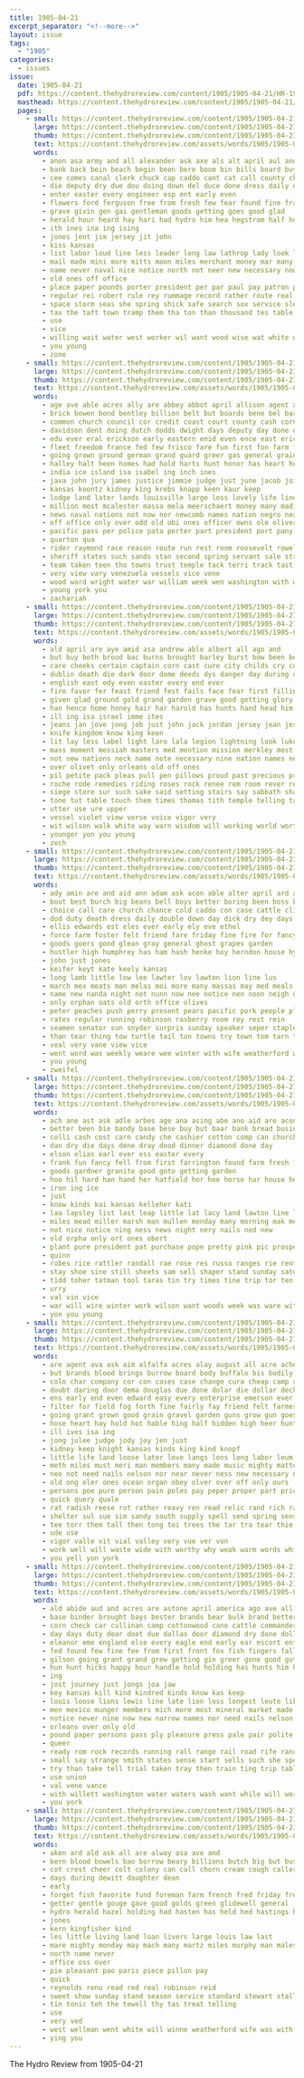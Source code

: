 ```yaml
---
title: 1905-04-21
excerpt_separator: "<!--more-->"
layout: issue
tags:
  - "1905"
categories:
  - issues
issue:
  date: 1905-04-21
  pdf: https://content.thehydroreview.com/content/1905/1905-04-21/HR-1905-04-21.pdf
  masthead: https://content.thehydroreview.com/content/1905/1905-04-21/masthead/HR-1905-04-21.jpg
  pages:
    - small: https://content.thehydroreview.com/content/1905/1905-04-21/small/HR-1905-04-21-01.jpg
      large: https://content.thehydroreview.com/content/1905/1905-04-21/large/HR-1905-04-21-01.jpg
      thumb: https://content.thehydroreview.com/content/1905/1905-04-21/thumbnails/HR-1905-04-21-01.jpg
      text: https://content.thehydroreview.com/assets/words/1905/1905-04-21/HR-1905-04-21-01.txt
      words:
        - anon asa army and all alexander ask axe als alt april aul anderson acher aman ain are
        - bank back bein beach begin been bere boom bin bills board buy bor bell base best boy but brother bus business beat bay body bey better
        - cee comes canal clerk chuck cap caddo cant cat call county china clarence center church cali cloud cost columbus court coxey corre callon change can caves city coll chief
        - die deputy dry due dou doing down del duce done dress daily does dent duc day during
        - enter easter every engineer esp ent early even
        - flowers ford ferguson free from fresh few fear found fine frank firm full field freshman floor fire for favors friday fall fancy
        - grave givin gen gai gentleman goods getting goes good glad
        - herald hour heard hay hari had hydro him hea hegstrom half how hero her has hearty hite hites
        - ith ines ina ing ising
        - jones jent jim jersey jit john
        - kiss kansas
        - list labor loud line less leader long law lathrop lady look live lines las left lean lon lin learn
        - mail made mini more mitts moon miles merchant money mar many mone method most moore members man marit men mark must mighty
        - name never naval nice notice north not neer new necessary now
        - old ones off office
        - place paper pounds porter president per par paul pay patron poke pro price patent paris pea prom piece pall proven pav past people post
        - regular rei robert rule rey rummage record rather route real raw
        - space storm seas she spring shick safe search sox service sleep sun sale silk snow smith sunday store said saw say staple state stock sheriff special second sis see sperry such sanda school
        - tax the taft town tramp them tha ton than thousand tes table thy thi toker taken ten thie team tie thing touch
        - use
        - vice
        - willing wait water west worker wil want wood wise wat white wine worst washington week williamston wallace whip will weight was working wash with ware work
        - you young
        - zone
    - small: https://content.thehydroreview.com/content/1905/1905-04-21/small/HR-1905-04-21-02.jpg
      large: https://content.thehydroreview.com/content/1905/1905-04-21/large/HR-1905-04-21-02.jpg
      thumb: https://content.thehydroreview.com/content/1905/1905-04-21/thumbnails/HR-1905-04-21-02.jpg
      text: https://content.thehydroreview.com/assets/words/1905/1905-04-21/HR-1905-04-21-02.txt
      words:
        - age ave able acres ally are abbey abbot april allison agent amsterdam albert american ago addison america and author aim aro all
        - brick bowen bond bentley billion belt but boards bene bel bart barret beer bas back banks bowens bonds beat beers bishop bartles beck bird benedict better bey body been brewer big brothers bartel bailey branch beg below best bill buy began ballard both business butler boy barnard begin bank bring browning boat bright bar bares board brought battle
        - common church council cor credit coast court county cash cornish clear company cell cross calvin cumberland charles columbia cape congress chic case close christian cable call can cause castro code creek city citizen chet carl corpus certain cording cost chief con china cases cotton col
        - davidson dent doing dutch dodds dwight days deputy day done dry dard dewey daily duffie down don delaware death dog does dian
        - edu ever eral erickson early eastern enid even ence east erick ell eng
        - fleet freedom france fed few frisco fare fun first fon farm fires foot favorite fore fast fellows fox fitt fell fire falwell felt field funk famous french fight for fife from forty farmer
        - going grown ground german grand guard greer gas general grain govern glenn goods gan getting grade grammar guthrie ghost grandson given globe good givens george garrison gener grounds
        - halley halt heen homes had hold harts hunt honor has heart how howard herman harvey harry hurt hence home health hundred hartshorne haggard hus harty hydro held handle him head hour heft horton horne
        - india ice island isa isabel ing inch ines
        - java john jury james justice jimmie judge just june jacob joint jones
        - kansas koontz kidney king krebs knapp keen kaur keep
        - lodge land later lands louisville large loss lovely life line love last lines law leaders lamp lega left low living long london lawton laws lian letter lon learned
        - million most mcalester massa mela meerschaert money many madison must marks much mall moment mam missouri malay maton miles main man mons men mus may mcduffie matters made minister more murphy
        - news naval nations not now nor newcomb names nation negro near need name necessary new night
        - off office only over odd old obi ones officer owns ole oliver osle
        - pacific pass per police pata porter part president port pany perfect pain post place park plants pond people pore price perry por press patches public penn prest proven pilla pipe present painting prairie pope
        - quarton qua
        - rider raymond race reason route run rest room roosevelt rowell reading rom ring russian rail rec record register rich rear ret reno ready reach robert role
        - sheriff states such sands stan second spring servant sale strong springfield still sac switch secret steel summer sues soon send samuel six sha star schools styx size shall sea speed seen scout stock seem seems singa shawnee south soll swears store she swiss story super seven school said son snyder stephen subject signal session say state street set service selling stocks smith saw see sinning southern smaller
        - team taken teen tho towns trust temple tack terri track tast the tribe them teas tam trusty tim then thomas torney title tron tonic thing than town tor thow tines ting table togo trip tanks texola ten teacher
        - very view vary venezuela vessels vice vene
        - wood ward wright water war william week wen washington with wide well walter world wife wil while wells watton word western wellman weeks will weak wanette weekly was work waters
        - young york you
        - zachariah
    - small: https://content.thehydroreview.com/content/1905/1905-04-21/small/HR-1905-04-21-03.jpg
      large: https://content.thehydroreview.com/content/1905/1905-04-21/large/HR-1905-04-21-03.jpg
      thumb: https://content.thehydroreview.com/content/1905/1905-04-21/thumbnails/HR-1905-04-21-03.jpg
      text: https://content.thehydroreview.com/assets/words/1905/1905-04-21/HR-1905-04-21-03.txt
      words:
        - ald april are aye amid asa andrew able albert all ago and
        - but buy both brood bac burns brought barley burst bow been bells blue branch below blessing brom bird baby back barbe better bir blood begun ber brigida board began bethany big boy business book butler brow bom
        - care cheeks certain captain corn cast cure city childs cry col cabin chance college carwile caesar cambric curt current cheer colt compo chair curry clement chronic cid came cross character come christ check can conquest cause comes cozy capon chest
        - dublin death die dark door dome deeds dys danger day during diers don deen david devereux decora desire daring dors der date downy down dosen doing divan darby
        - english east edy even easter every end ever
        - fire favor fer feast friend fest fails face fear first filling faith fellow forth feathers failing force fleet felt fig found fail fly for front from french fury few fellows full fitte
        - given glad ground gold grand garden grave good getting glory general group greek gate gone gen governor golden gar grims grain garrison guest going gan
        - han hence home honey hair har harold has hunts hand head him hough hope hearing hasten host house hall held hung haye had heard high how hard her hour herod harmony hava hole hag horse husband
        - ill ing isa israel imme ites
        - jeans jan jove jong job just john jack jordan jersey jean jesus jews jump journey
        - knife kingdom know king keen
        - lit lay less label light laro lala legion lightning look luke later let likes lively last like lovely loving life live lazarus love lafitte lord low large lace lesson les little latter lady laa living line long
        - mass moment messiah masters med mention mission merkley most must mur matters morning man march money mahaffy method might mis matter made much minor mon mary mew mighty missy miss matt manner men mani margret more mich mers
        - not new nations neck name note necessary nine nation names ner never naples noble nettles newcomer ney now neighbor neau
        - over olivet only orleans old off ones
        - pil petite pack pleas pull pen pillows proud past precious process present place paling peo part philip pleasant prince promise prise push peace people plant pause path pale pray pompey palm power pink
        - roche rode remedies riding roses rock renee rem room rever regular roof rocke rose rome real roman ros reasons read rising roches reach rodney ran reason row
        - siege store sur such sake said setting stairs say sabbath shake surface stranger sho servant supper sigh shook smaller sea saw she schemer self study speaker sill sat stores sach savage sok speak selle shad second seem save savior seek spanish summer son stewart shows sin sees stich smiling seed see settle seo south straight still street show stones strange seen sory sunday string small september story sprang
        - tone tut table touch them times thomas tith temple telling tall then than tain towns tommy thy tell tears tha turns tho tree toward thousand thad track toa tin ten ture too the tong terrible take talk trinity taken tady thing
        - utter use ure upper
        - vessel violet view verse voice vigor very
        - wit wilson walk white way warn wisdom will working world worthy work wife wheat well williams why weak works went water war woods wonder willing with wide words while wish was week worn
        - younger yon you young
        - zech
    - small: https://content.thehydroreview.com/content/1905/1905-04-21/small/HR-1905-04-21-04.jpg
      large: https://content.thehydroreview.com/content/1905/1905-04-21/large/HR-1905-04-21-04.jpg
      thumb: https://content.thehydroreview.com/content/1905/1905-04-21/thumbnails/HR-1905-04-21-04.jpg
      text: https://content.thehydroreview.com/assets/words/1905/1905-04-21/HR-1905-04-21-04.txt
      words:
        - ady amin are and aid ann adam ask acon able alter april ard all
        - bout best burch big beans bell boys better boring been boss branch bil beach brie bill bode
        - choice call care church chance cold caddo con case cattle clinton china cannon class cheek coast city
        - dod duty death dress daily double down day dick dry dey days date doctor drinks
        - ellis edwards est eles ever early ely eve ethel
        - force farm foster felt friend fare friday fine fire for fancy friends first from fees fer fresh
        - goods goers good glean gray general ghost grapes garden
        - hustler high humphrey has ham hash henke hoy herndon house hydro health hopewell home hampton hand hye hunting held hour herbert hearty had her
        - john just jones
        - keifer keyt kate keely kansas
        - long lamb little low lee lawter lov lawton lion line lus
        - march mex meats man melas moi more many massas may med meals most money miss mention
        - name new nanda night not nunn now nee notice nen noon neigh nea ned
        - only orphan oats old orth office olives
        - peter peaches push perry present pears pacific pork people plain pair place pay pipes price pleasant pas per pickles pick prose
        - rates regular running robinson rasberry room rey rest rein
        - seamen senator sun snyder surpris sunday speaker seper staple short sed stock stole street snapp see store seen salmon still such stand salt sine senn sad seed
        - than tear thing tow turtle tail ton towns try town tom tarn them the taken tenn tie tor tio teas
        - veal very vane view vice
        - went word was weekly weare wee winter with wife weatherford woo wie why ward will want
        - you young
        - zweifel
    - small: https://content.thehydroreview.com/content/1905/1905-04-21/small/HR-1905-04-21-05.jpg
      large: https://content.thehydroreview.com/content/1905/1905-04-21/large/HR-1905-04-21-05.jpg
      thumb: https://content.thehydroreview.com/content/1905/1905-04-21/thumbnails/HR-1905-04-21-05.jpg
      text: https://content.thehydroreview.com/assets/words/1905/1905-04-21/HR-1905-04-21-05.txt
      words:
        - ach ane ast ask adle arbes age ana asing abe ano aid are acon and ale all april
        - better been bie bandy base bese buy but baar bank bread business buggy bring broad bila best bones begin ball
        - colli cash cost carn candy che cashier cotton comp can church carry candies come call
        - dan dry die days dene dray dood dinner diamond done day
        - elson elias earl ever ess easter every
        - frank fun fancy fell from first farrington found farm fresh for forget
        - goods gardner granite good goto getting garden
        - hoo hil hard han hand her hatfield hor hee horse har house henke hardware harness hope hydro hinton huffer heen home him has harnes
        - iron ing ice
        - just
        - know kinds kai kansas kelleher kati
        - laa lapsley list last leap little lat lacy land lawton line let lion left
        - miles mead miller marsh man mullen monday many morning mak mer mers may made money miss malling men milks merchant
        - not nice notice ning ness news night nery nails ned new
        - old orpha only ort ones obert
        - plant pure president pat purchase pope pretty pink pic prosperi
        - quinn
        - robes rice rattler randall rae rose res russo ranges rie rent ras
        - stay shoe sine still sheets sam sell shaper stand sunday saturday she suit strong save simmons staple selling such salt sun smothers suits spring sires sister snapp seen sells sea south swell store school stange stock sick seas stoves standard
        - tidd toher tatman tool taras tin try times tine trip tor ten town the test take
        - urry
        - val vin vice
        - war will wire winter work wilson want woods week was ware with woolen
        - yon you young
    - small: https://content.thehydroreview.com/content/1905/1905-04-21/small/HR-1905-04-21-06.jpg
      large: https://content.thehydroreview.com/content/1905/1905-04-21/large/HR-1905-04-21-06.jpg
      thumb: https://content.thehydroreview.com/content/1905/1905-04-21/thumbnails/HR-1905-04-21-06.jpg
      text: https://content.thehydroreview.com/assets/words/1905/1905-04-21/HR-1905-04-21-06.txt
      words:
        - are agent ava ask aim alfalfa acres alay august all acre ache and auth able
        - but brands blood brings burrow board body buffalo bis bodily brown bark beving bath bon better book best back brand books battle brother began bot buy been bend bie burden busi brain bet born bolling belle base both
        - colo char company cor con cases case change cura cheap camp carry common colorado courage cost cold course copper city cure cant coats car county can count conan coffee cal care clay cause cherry cough
        - doubt daring door dema douglas due done dolar die dollar deck deal dust don day does doing dress death down days den dries during depot dent dry doc doctor
        - ens early end even edward easy every enterprise emerson ever eve else
        - filter for field fog forth fine fairly fay friend felt farmer finger fight from few foe foster fresh file far fons favor first face fea favorite famous free falls found fear fore filling fleece
        - going grant grown good grain gravel garden guns grow gun goes ground given getting
        - hose heart hay hold hot hable hing half hidden high heer hunts hope heard hastings her head had hand health hundred hank house him har huss has how
        - ill ives isa ing
        - jong julee judge jody joy jen just
        - kidney keep knight kansas kinds king kind knopf
        - little life land loose later love langs lons long labor leum larger live let lao lands laws lass lakes longer living lied les large like late left lease loss less
        - meth miles must meri man members many made music mighty matters middle mich marine main means milk mine men mason mustard much milburn may most moist mere meals march method money matter mak mare more
        - neo not need nails nelson nor near never ness new necessary natura now
        - old ong oler ones ocean organ obey olver over off only ours
        - persons poe pure person pain poles pay peper proper part price poor petro post pasteur pail pilla pol pro page ponds past plant process paper pierce pela pleasant preze
        - quick query quale
        - rat radish reese rot rather reavy ren read relic rand rich rae rest rath room rea rod rise rain route
        - shelter sul sue sim sandy south supply spell send spring sense saw strength soll side staple sleep seed slight show stiff southern soap sarah she sugar smaller stead small summer soon single steel saunders spores subject say sih street such stam speak soul sigel saving springs seeds simple simmons spore state shear starch sprout shearing stock study stamps sale still see shown set
        - tee torr them tall then tong toi trees the tar tra tear thie turn till tho tave tick tamm taken tongue thing tress tiny too times trom thi trial ten than tea ted try thore tissue tell tale thousand take tigue
        - ude use
        - vigor valle vit vial valley very vue ver von
        - work well will waste wide with worthy why weak warm words white wells wen worker water winter warning wit wise wish won want way was week wool wheat wire weaving wery weight weather working wil
        - you yell yon york
    - small: https://content.thehydroreview.com/content/1905/1905-04-21/small/HR-1905-04-21-07.jpg
      large: https://content.thehydroreview.com/content/1905/1905-04-21/large/HR-1905-04-21-07.jpg
      thumb: https://content.thehydroreview.com/content/1905/1905-04-21/thumbnails/HR-1905-04-21-07.jpg
      text: https://content.thehydroreview.com/assets/words/1905/1905-04-21/HR-1905-04-21-07.txt
      words:
        - ald abide aud and acres are astone april america ago ave all ala ask armour amigo arm
        - base binder brought bays bester brands bear bulk brand better butterfly board bly black back bones big blade boy bars boston business buy bin but ber best blossom been
        - corn check car cullinan camp cottonwood cane cattle commander castoria coffee common charters county can company city clover cant cash came chase camps course cee cory congress choice chandler cotton come cage court chi case college call
        - day days duty dear doot due dallas door diamond dry done dollar diego during deer doctor dennis does danger der
        - eleanor eme england else every eagle end early ear escort ent enter
        - fed found few fine fee from first front fox fish fingers falls for fowler figures friends fate free floor
        - gilson going grant grand grew getting gin greer gone good guthrie game gee geese goods gravely grass
        - hun hunt hicks happy hour handle hold holding has hunts him horse hons huge hunting hoy hundred her home hard house hand health hearty how had held half high
        - ing
        - jost journey just jongs joa jaw
        - key kansas kill kind kindred kinds know kas keep
        - louis loose lions lewis line late lion loss longest leute like lay little long lows law lao left large last leader lett luck
        - men mexico munger members mich more most mineral market made may mans money main mere million mention mat mas mail mens miles might must man malt means madden melon mark morning many mighty mex motto morris matters miss
        - notice never nine now new narrow names nor need nails nelson nathaniel near not nation
        - orleans over only old
        - pound paper persons pass ply pleasure press pale pair polite per promise poor poteau part park peary pie pacific past parker pack proper pratt pure paradise price pay peon people pare
        - queer
        - ready rom rock records running rall range rail road rife ranch record rood
        - small say strange smith states sense start sells such she speak surface sur simple sama service summer stands stuck sever soap state southern sell subject special strength supply stalk shoe san suit see show space selling school sights stock swift single scott south sani stone sour sports six sugar standard saw style shows second stretch said spring
        - try than take tell trial taken tray then train ting trip table trevino tatton toe thet them thie thing thomas too talk the texas tary ten
        - use union
        - val vene vance
        - with willett washington water waters wash want while will worth way walker wil wearing write walls weeks worn ways white west well wall winship words worthy weed work wee word world wik wear wring wend wells wild was weekly wish welcome werth
        - you york
    - small: https://content.thehydroreview.com/content/1905/1905-04-21/small/HR-1905-04-21-08.jpg
      large: https://content.thehydroreview.com/content/1905/1905-04-21/large/HR-1905-04-21-08.jpg
      thumb: https://content.thehydroreview.com/content/1905/1905-04-21/thumbnails/HR-1905-04-21-08.jpg
      text: https://content.thehydroreview.com/assets/words/1905/1905-04-21/HR-1905-04-21-08.txt
      words:
        - aken ard ald ask all are alway asa ave and
        - bern blood bowels bao borrow beary billions butch big but business bea ballard burns bank barn barber bashore baptist been boils best bottle
        - cot crest cheer colt colony can call chorn cream cough caller child company carni cure college
        - days during dewitt daughter dean
        - early
        - forget fish favorite fund foreman farm french fred friday free fame fever farms famous from fina for furnish
        - getter gentle gouge gave good golds green glidewell general
        - hydro herald hazel holding had hasten has held hed hastings henke hoi home hills
        - jones
        - kern kingfisher kind
        - les little living land loan livers large louis law last
        - mare mighty monday may mach many martz miles murphy man males marcus morning mark money mine
        - north name never
        - office oss over
        - pie pleasant pao paris piece pillon pay
        - quick
        - reynolds reno read red real robinson reid
        - sweet show sunday stand season service standard stewart stallion sick snapp sult sale stevens save
        - tin tonic teh the tewell thy tas treat telling
        - use
        - very ved
        - west wellman went white will winne weatherford wife was with week won worm walter want
        - ying you
---
```


The Hydro Review from 1905-04-21

<!--more-->

